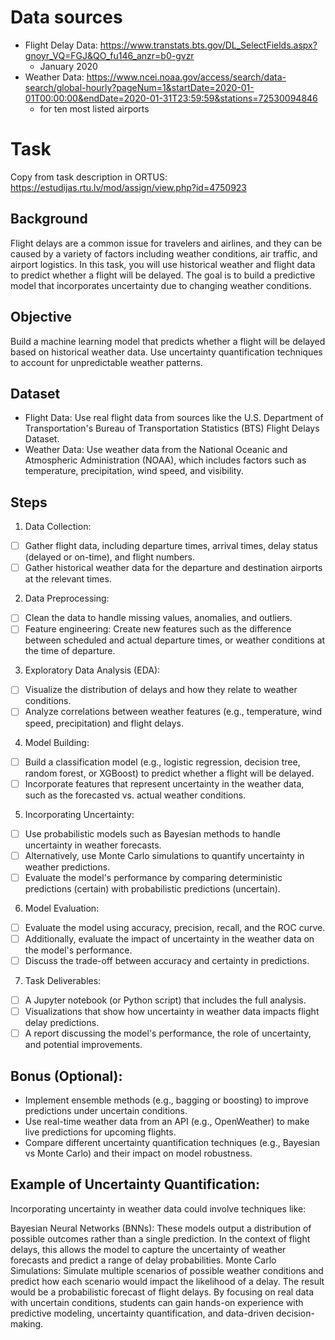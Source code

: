 # Data sources

* Flight Delay Data: https://www.transtats.bts.gov/DL_SelectFields.aspx?gnoyr_VQ=FGJ&QO_fu146_anzr=b0-gvzr
  * January 2020
* Weather Data: https://www.ncei.noaa.gov/access/search/data-search/global-hourly?pageNum=1&startDate=2020-01-01T00:00:00&endDate=2020-01-31T23:59:59&stations=72530094846
  *  for ten most listed airports

# Task
Copy from task description in ORTUS: https://estudijas.rtu.lv/mod/assign/view.php?id=4750923
## Background
Flight delays are a common issue for travelers and airlines, and they can be caused by a variety of factors including weather conditions, air traffic, and airport logistics. In this task, you will use historical weather and flight data to predict whether a flight will be delayed. The goal is to build a predictive model that incorporates uncertainty due to changing weather conditions.

## Objective
Build a machine learning model that predicts whether a flight will be delayed based on historical weather data.
Use uncertainty quantification techniques to account for unpredictable weather patterns.
## Dataset
* Flight Data: Use real flight data from sources like the U.S. Department of Transportation's Bureau of Transportation Statistics (BTS) Flight Delays Dataset.
* Weather Data: Use weather data from the National Oceanic and Atmospheric Administration (NOAA), which includes factors such as temperature, precipitation, wind speed, and visibility.

## Steps
1. Data Collection:
- [ ] Gather flight data, including departure times, arrival times, delay status (delayed or on-time), and flight numbers.
- [ ] Gather historical weather data for the departure and destination airports at the relevant times.
2. Data Preprocessing:
- [ ] Clean the data to handle missing values, anomalies, and outliers.
- [ ] Feature engineering: Create new features such as the difference between scheduled and actual departure times, or weather conditions at the time of departure.
3. Exploratory Data Analysis (EDA):
- [ ] Visualize the distribution of delays and how they relate to weather conditions.
- [ ] Analyze correlations between weather features (e.g., temperature, wind speed, precipitation) and flight delays.
4. Model Building:
- [ ] Build a classification model (e.g., logistic regression, decision tree, random forest, or XGBoost) to predict whether a flight will be delayed.
- [ ] Incorporate features that represent uncertainty in the weather data, such as the forecasted vs. actual weather conditions.
5. Incorporating Uncertainty:
- [ ] Use probabilistic models such as Bayesian methods to handle uncertainty in weather forecasts.
- [ ] Alternatively, use Monte Carlo simulations to quantify uncertainty in weather predictions.
- [ ] Evaluate the model's performance by comparing deterministic predictions (certain) with probabilistic predictions (uncertain).
6. Model Evaluation:
- [ ] Evaluate the model using accuracy, precision, recall, and the ROC curve.
- [ ] Additionally, evaluate the impact of uncertainty in the weather data on the model's performance.
- [ ] Discuss the trade-off between accuracy and certainty in predictions.
7. Task Deliverables:
- [ ] A Jupyter notebook (or Python script) that includes the full analysis.
- [ ] Visualizations that show how uncertainty in weather data impacts flight delay predictions.
- [ ] A report discussing the model's performance, the role of uncertainty, and potential improvements.

## Bonus (Optional):
* Implement ensemble methods (e.g., bagging or boosting) to improve predictions under uncertain conditions.
* Use real-time weather data from an API (e.g., OpenWeather) to make live predictions for upcoming flights.
* Compare different uncertainty quantification techniques (e.g., Bayesian vs Monte Carlo) and their impact on model robustness.

## Example of Uncertainty Quantification:
Incorporating uncertainty in weather data could involve techniques like:

Bayesian Neural Networks (BNNs): These models output a distribution of possible outcomes rather than a single prediction. In the context of flight delays, this allows the model to capture the uncertainty of weather forecasts and predict a range of delay probabilities.
Monte Carlo Simulations: Simulate multiple scenarios of possible weather conditions and predict how each scenario would impact the likelihood of a delay. The result would be a probabilistic forecast of flight delays.
By focusing on real data with uncertain conditions, students can gain hands-on experience with predictive modeling, uncertainty quantification, and data-driven decision-making.